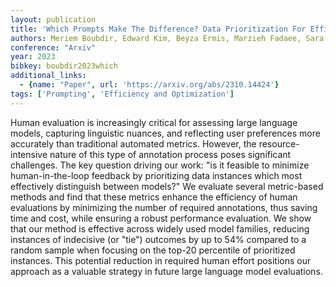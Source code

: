 ```yaml
---
layout: publication
title: 'Which Prompts Make The Difference? Data Prioritization For Efficient Human LLM Evaluation'
authors: Meriem Boubdir, Edward Kim, Beyza Ermis, Marzieh Fadaee, Sara Hooker
conference: "Arxiv"
year: 2023
bibkey: boubdir2023which
additional_links:
  - {name: "Paper", url: 'https://arxiv.org/abs/2310.14424'}
tags: ['Prompting', 'Efficiency and Optimization']
---
```

Human evaluation is increasingly critical for assessing large language
models, capturing linguistic nuances, and reflecting user preferences more
accurately than traditional automated metrics. However, the resource-intensive
nature of this type of annotation process poses significant challenges. The key
question driving our work: "is it feasible to minimize human-in-the-loop
feedback by prioritizing data instances which most effectively distinguish
between models?" We evaluate several metric-based methods and find that these
metrics enhance the efficiency of human evaluations by minimizing the number of
required annotations, thus saving time and cost, while ensuring a robust
performance evaluation. We show that our method is effective across widely used
model families, reducing instances of indecisive (or "tie") outcomes by up to
54% compared to a random sample when focusing on the top-20 percentile of
prioritized instances. This potential reduction in required human effort
positions our approach as a valuable strategy in future large language model
evaluations.
